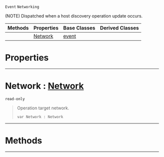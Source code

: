  `Event` `Networking`



(NOTE) Dispatched when a host discovery operation update occurs.

|Methods|Properties|Base Classes|Derived Classes|
|---|---|---|---|
| |[ Network](https://github.com/zeroengineteam/ZeroDocs/blob/master/code_reference/class_reference/nethostlistupdate.markdown#network-zero-engine-docu)|[event](https://github.com/zeroengineteam/ZeroDocs/blob/master/code_reference/class_reference/event.markdown)| |


 #  Properties


---  
 #  Network : [Network](https://github.com/zeroengineteam/ZeroDocs/blob/master/code_reference/enum_reference.markdown#network)

 `read-only`

> Operation target network.
> ``` lang=cpp, name=Zilch
> var Network : Network


---  
 #  Methods


---  
 

 